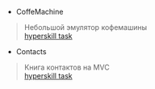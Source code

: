 * CoffeMachine  
>Небольшой эмулятор кофемашины  
>[hyperskill task](https://hyperskill.org/projects/33)  
* Contacts  
>Книга контактов на MVC  
>[hyperskill task](https://hyperskill.org/projects/43)  